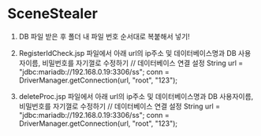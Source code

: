 # SceneStealer
1. DB 파일 받은 후 폴더 내 파일 번호 순서대로 복붙해서 넣기!

2. RegisterIdCheck.jsp 파일에서 아래 url의 ip주소 및 데이터베이스명과 DB 사용자이름, 비밀번호를 자기껄로 수정하기
// 데이터베이스 연결 설정
        String url = "jdbc:mariadb://192.168.0.19:3306/ss";
        conn = DriverManager.getConnection(url, "root", "123");
        
       
3. deleteProc.jsp 파일에서 아래 url의 ip주소 및 데이터베이스명과 DB 사용자이름, 비밀번호를 자기껄로 수정하기
    // 데이터베이스 연결 설정
        String url = "jdbc:mariadb://192.168.0.19:3306/ss";
        conn = DriverManager.getConnection(url, "root", "123");

   
